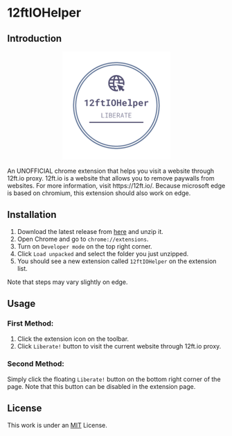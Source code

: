 # 12ftIOHelper
## Introduction
<p></P>
<div align="center">
  <img src="12ftioHelper/icons/icon512.png" alt="Icon" style="width: 250px; height: 250px;" />
</div>
<P></P>
An UNOFFICIAL chrome extension that helps you visit a website through 12ft.io proxy. 12ft.io is a website that allows you to remove paywalls from websites. For more information, visit https://12ft.io/.
Because microsoft edge is based on chromium, this extension should also work on edge.

## Installation
1. Download the latest release from [here](https://github.com/AliKHaliliT/12ftio-Browser-Extension/releases) and unzip it.
2. Open Chrome and go to `chrome://extensions`.
3. Turn on `Developer mode` on the top right corner.
4. Click `Load unpacked` and select the folder you just unzipped.
5. You should see a new extension called `12ftIOHelper` on the extension list.

Note that steps may vary slightly on edge.
## Usage
### First Method:
1. Click the extension icon on the toolbar.
2. Click `Liberate!` button to visit the current website through 12ft.io proxy.
### Second Method:
Simply click the floating `Liberate!` button on the bottom right corner of the page.
Note that this button can be disabled in the extension page.
## License
This work is under an [MIT](https://choosealicense.com/licenses/mit/) License.
